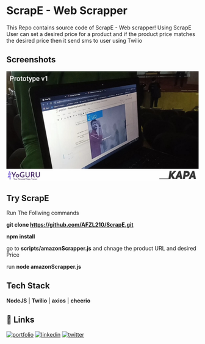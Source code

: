 
# ScrapE - Web Scrapper

This Repo contains source code of ScrapE - Web scrapper!
Using ScrapE User can set a desired price for a product and if the product price matches the desired price then it send sms to user using Twilio



## Screenshots

![Logo](https://raw.githubusercontent.com/AFZL210/FrontendDESIGNS/main/1652543780195.jpg)


## Try ScrapE

Run The Follwing commands


**git clone https://github.com/AFZL210/ScrapE.git**

**npm install**

go to **scripts/amazonScrapper.js** and chnage the product URL and desired Price

run **node amazonScrapper.js**



  
## Tech Stack

**NodeJS** | **Twilio** | **axios** | **cheerio**
## 🔗 Links
[![portfolio](https://img.shields.io/badge/my_portfolio-000?style=for-the-badge&logo=ko-fi&logoColor=white)](https://katherinempeterson.com/)
[![linkedin](https://img.shields.io/badge/linkedin-0A66C2?style=for-the-badge&logo=linkedin&logoColor=white)](https://www.linkedin.com/)
[![twitter](https://img.shields.io/badge/twitter-1DA1F2?style=for-the-badge&logo=twitter&logoColor=white)](https://twitter.com/)

  
